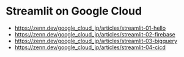 # Streamlit on Google Cloud

- https://zenn.dev/google_cloud_jp/articles/streamlit-01-hello
- https://zenn.dev/google_cloud_jp/articles/streamlit-02-firebase
- https://zenn.dev/google_cloud_jp/articles/streamlit-03-bigquery
- https://zenn.dev/google_cloud_jp/articles/streamlit-04-cicd
